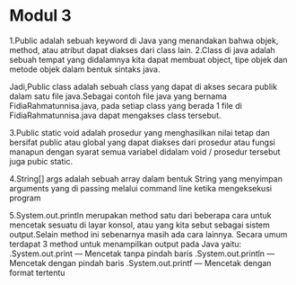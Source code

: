 
# Modul 3

1.Public adalah sebuah keyword di Java yang menandakan bahwa objek, method, atau atribut dapat diakses dari class lain.
2.Class di java adalah sebuah tempat yang didalamnya kita dapat membuat object, tipe objek dan metode objek dalam bentuk sintaks java.

Jadi,Public class adalah sebuah class yang dapat di akses secara publik dalam satu file java.Sebagai contoh file java yang bernama FidiaRahmatunnisa.java, pada setiap class yang berada 1 file di FidiaRahmatunnisa.java dapat mengakses class tersebut.

3.Public static void adalah prosedur yang menghasilkan nilai tetap dan bersifat public atau global yang dapat diakses dari prosedur atau fungsi manapun dengan syarat semua variabel didalam void / prosedur tersebut juga pubic static.

4.String[] args adalah sebuah array dalam bentuk String yang menyimpan arguments yang di passing melalui command line ketika mengeksekusi program

5.System.out.println merupakan method satu dari beberapa cara untuk mencetak sesuatu di layar konsol, atau yang kita sebut sebagai sistem output.Selain method ini sebenarnya masih ada cara lainnya. Secara umum terdapat 3 method untuk menampilkan output pada Java yaitu: .System.out.print — Mencetak tanpa pindah baris .System.out.println — Mencetak dengan pindah baris .System.out.printf — Mencetak dengan format tertentu


